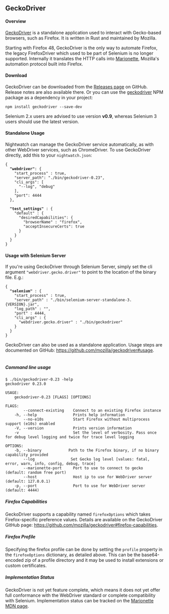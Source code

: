 ## GeckoDriver

#### Overview
[GeckoDriver](https://github.com/mozilla/geckodriver) is a standalone application used to interact with Gecko-based browsers, such as Firefox. It is written in Rust and maintained by Mozilla.

Starting with Firefox 48, GeckoDriver is the only way to automate Firefox, the legacy FirefoxDriver which used to be part of Selenium is no longer supported. Internally it translates the HTTP calls into [Marionette](https://developer.mozilla.org/en-US/docs/Mozilla/QA/Marionette), Mozilla's automation protocol built into Firefox.

#### Download

GeckoDriver can be downloaded from the [Releases page](https://github.com/mozilla/geckodriver/releases) on GitHub. Release notes are also available there. Or you can use the [geckodriver](https://www.npmjs.com/package/geckodriver) NPM package as a dependency in your project:

<pre><code class="language-javascript">npm install geckodriver --save-dev</code></pre>

Selenium 2.x users are advised to use version __v0.9__, whereas Selenium 3 users should use the latest version.

#### Standalone Usage

Nightwatch can manage the GeckoDriver service automatically, as with other WebDriver services, such as ChromeDriver. To use GeckoDriver directly, add this to your `nightwatch.json`:

<pre><code class="language-javascript">{ 
  <strong>"webdriver"</strong>: {
    "start_process" : true,
    "server_path": "./bin/geckodriver-0.23",
    "cli_args": [
      "--log", "debug"
    ],
    "port": 4444
  },
  
  <strong>"test_settings"</strong> : {
    "default" : {
      "desiredCapabilities": {
        "browserName" : "firefox",
        "acceptInsecureCerts": true
      }
    }
  }
}
</code></pre>

#### Usage with Selenium Server

If you're using GeckoDriver through Selenium Server, simply set the cli argument `"webdriver.gecko.driver"` to point to the location of the binary file. E.g.:

<pre><code class="language-javascript">{
  <strong>"selenium"</strong> : {
    "start_process" : true,
    "server_path" : "./bin/selenium-server-standalone-3.{VERSION}.jar",
    "log_path" : "",
    "port" : 4444,
    "cli_args" : {
      "webdriver.gecko.driver" : "./bin/geckodriver"
    }
  }
}
</code></pre>

GeckoDriver can also be used as a standalone application. Usage steps are documented on GitHub: https://github.com/mozilla/geckodriver#usage.
<br><br>
##### Command line usage

<pre><code>$ ./bin/geckodriver-0.23 -help
geckodriver 0.23.0

USAGE:
    geckodriver-0.23 [FLAGS] [OPTIONS]

FLAGS:
        --connect-existing    Connect to an existing Firefox instance
    -h, --help                Prints help information
        --no-e10s             Start Firefox without multiprocess support (e10s) enabled
    -V, --version             Prints version information
    -v                        Set the level of verbosity. Pass once for debug level logging and twice for trace level logging

OPTIONS:
    -b, --binary <BINARY>           Path to the Firefox binary, if no binary capability provided
        --log <LEVEL>               Set Gecko log level [values: fatal, error, warn, info, config, debug, trace]
        --marionette-port <PORT>    Port to use to connect to gecko (default: random free port)
        --host <HOST>               Host ip to use for WebDriver server (default: 127.0.0.1)
    -p, --port <PORT>               Port to use for WebDriver server (default: 4444)
</code></pre>

##### Firefox Capabilities
GeckoDriver supports a capability named `firefoxOptions` which takes Firefox-specific preference values. Details are available on the GeckoDriver GitHub page: https://github.com/mozilla/geckodriver#firefox-capabilities.

##### Firefox Profile
Specifying the firefox profile can be done by setting the `profile` property in the `firefoxOptions` dictionary, as detailed above. This can be the base64-encoded zip of a profile directory and it may be used to install extensions or custom certificates.

##### Implementation Status
GeckoDriver is not yet feature complete, which means it does not yet offer full conformance with the WebDriver standard or complete compatibility with Selenium. Implementation status can be tracked on the [Marionette MDN page](https://developer.mozilla.org/en-US/docs/Mozilla/QA/Marionette/WebDriver/status).
